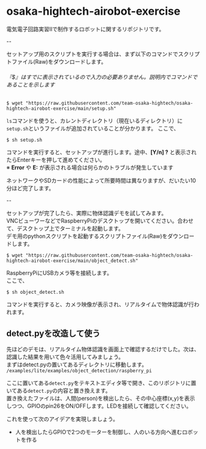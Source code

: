 # osaka-hightech-airobot-exercise
電気電子回路実習Ⅱで制作するロボットに関するリポジトリです。

--

セットアップ用のスクリプトを実行する場合は、まず以下のコマンドでスクリプトファイル(Raw)をダウンロードします。
###### 『$』はすでに表示されているので入力の必要ありません。説明内でコマンドであることを示します
```
$ wget "https://raw.githubusercontent.com/team-osaka-hightech/osaka-hightech-airobot-exercise/main/setup.sh"
```

`ls`コマンドを使うと、カレントディレクトリ（現在いるディレクトリ）に`setup.sh`というファイルが追加されていることが分かります。
ここで、
```
$ sh setup.sh
```
コマンドを実行すると、セットアップが進行します。途中、**[Y/n] ?** と表示されたらEnterキーを押して進めてください。  
※ **Error** や **E:** が表示される場合は何らかのトラブルが発生しています

ネットワークやSDカードの性能によって所要時間は異なりますが、だいたい10分ほど完了します。

--

セットアップが完了したら、実際に物体認識デモを試してみます。  
VNCビューワーなどでRaspberryPiのデスクトップを開いてください。合わせて、デスクトップ上でターミナルを起動します。  
デモ用のpythonスクリプトを起動するスクリプトファイル(Raw)をダウンロードします。
```
$ wget "https://raw.githubusercontent.com/team-osaka-hightech/osaka-hightech-airobot-exercise/main/object_detect.sh"
```

RaspberryPiにUSBカメラ等を接続します。  
ここで、
```
$ sh object_detect.sh
```
コマンドを実行すると、カメラ映像が表示され、リアルタイムで物体認識が行われます。


## detect.pyを改造して使う
先ほどのデモは、リアルタイム物体認識を画面上で確認するだけでした。次は、認識した結果を用いて色々活用してみましょう。  
まずはdetect.pyの置いてあるディレクトリに移動します。
`/examples/lite/examples/object_detection/raspberry_pi`

ここに置いてある`detect.py`をテキストエディタ等で開き、このリポジトリに置いてある`detect.py`の内容と置き換えます。  
置き換えたファイルは、人間(person)を検出したら、その中心座標(x,y)を表示しつつ、GPIOのpin26をON/OFFします。LEDを接続して確認してください。  

これを使って次のアイデアを実現しましょう。  
- 人を検出したらGPIOで2つのモーターを制御し、人のいる方向へ進むロボットを作る
